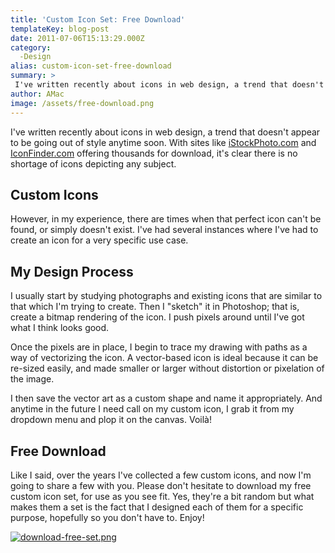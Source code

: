 ```yaml
---
title: 'Custom Icon Set: Free Download'
templateKey: blog-post
date: 2011-07-06T15:13:29.000Z
category: 
  -Design
alias: custom-icon-set-free-download
summary: > 
 I've written recently about icons in web design, a trend that doesn't appear to be going out of style anytime soon. With sites like iStockPhoto.com and IconFinder.com offering thousands for download, it's clear there is no shortage of icons depicting any subject.
author: AMac
image: /assets/free-download.png
---
```


I've written recently about icons in web design, a trend that doesn't appear to be going out of style anytime soon. With sites like [iStockPhoto.com](http://www.istockphoto.com) and [IconFinder.com](https://www.iconfinder.com/) offering thousands for download, it's clear there is no shortage of icons depicting any subject.

Custom Icons
------------

However, in my experience, there are times when that perfect icon can't be found, or simply doesn't exist. I've had several instances where I've had to create an icon for a very specific use case.

My Design Process
-----------------

I usually start by studying photographs and existing icons that are similar to that which I'm trying to create. Then I "sketch" it in Photoshop; that is, create a bitmap rendering of the icon. I push pixels around until I've got what I think looks good.

Once the pixels are in place, I begin to trace my drawing with paths as a way of vectorizing the icon. A vector-based icon is ideal because it can be re-sized easily, and made smaller or larger without distortion or pixelation of the image.

I then save the vector art as a custom shape and name it appropriately. And anytime in the future I need call on my custom icon, I grab it from my dropdown menu and plop it on the canvas. Voilà!

Free Download
-------------

Like I said, over the years I've collected a few custom icons, and now I'm going to share a few with you. Please don't hesitate to download my free custom icon set, for use as you see fit. Yes, they're a bit random but what makes them a set is the fact that I designed each of them for a specific purpose, hopefully so you don't have to. Enjoy!

[![download-free-set.png](/sites/default/files/download-free-set.png)](/sites/default/files/icons.psd)